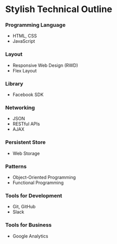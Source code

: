 # Stylish Technical Outline


### Programming Language
- HTML, CSS
- JavaScript

### Layout
- Responsive Web Design (RWD)
- Flex Layout

### Library
- Facebook SDK

### Networking
- JSON
- RESTful APIs
- AJAX

### Persistent Store
- Web Storage

### Patterns
- Object-Oriented Programming
- Functional Programming

### Tools for Development
- Git, GitHub
- Slack

### Tools for Business
- Google Analytics

